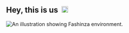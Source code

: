 ## Hey, this is us &nbsp;<img src="https://media.giphy.com/media/hvRJCLFzcasrR4ia7z/giphy.gif" width="18px">

![An illustration showing Fashinza environment.](https://s3.ap-south-1.amazonaws.com/www.fashinza.com/img/fz_bg.jpeg)